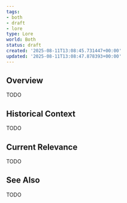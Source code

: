 ```yaml
---
tags:
- both
- draft
- lore
type: Lore
world: Both
status: draft
created: '2025-08-11T13:08:45.731447+00:00'
updated: '2025-08-11T13:08:47.878393+00:00'
---
```



## Overview

TODO
## Historical Context

TODO
## Current Relevance

TODO
## See Also

TODO
